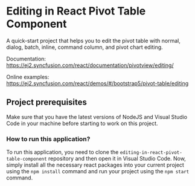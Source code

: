 # Editing in React Pivot Table Component

A quick-start project that helps you to edit the pivot table with normal, dialog, batch, inline, command column, and pivot chart editing.

Documentation: https://ej2.syncfusion.com/react/documentation/pivotview/editing/

Online examples: https://ej2.syncfusion.com/react/demos/#/bootstrap5/pivot-table/editing

## Project prerequisites

Make sure that you have the latest versions of NodeJS and Visual Studio Code in your machine before starting to work on this project.

### How to run this application?

To run this application, you need to clone the `editing-in-react-pivot-table-component` repository and then open it in Visual Studio Code. Now, simply install all the necessary react packages into your current project using the `npm install` command and run your project using the `npm start` command.